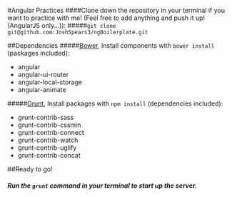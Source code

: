 #Angular Practices
####Clone down the repository in your terminal if you want to practice with me! (Feel free to add anything and push it up! (AngularJS only...)):
#####`git clone git@github.com:JoshSpears3/ngBoilerplate.git`

##Dependencies
#####[Bower](http://bower.io/), Install components with `bower install` (packages included):
 - angular
 - angular-ui-router
 - angular-local-storage
 - angular-animate

#####[Grunt](http://gruntjs.com/), Install packages with `npm install` (dependencies included):
- grunt-contrib-sass
- grunt-contrib-cssmin
- grunt-contrib-connect
- grunt-contrib-watch
- grunt-contrib-uglify
- grunt-contrib-concat

##Ready to go!
##### Run the `grunt` command in your terminal to start up the server.
